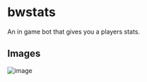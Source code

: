 # bwstats
An in game bot that gives you a players stats.

## Images
![image](https://github.com/user-attachments/assets/cb069654-b3ff-4f9c-8a49-8f64873f1a12)
